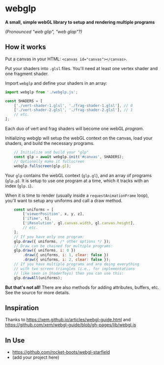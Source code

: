 # webglp

**A small, simple webGL library to setup and rendering multiple programs**

*(Pronounced "web glip", "web glap"?)*

## How it works

Put a canvas in your HTML: `<canvas id="canvas"></canvas>`.

Put your shaders into `.glsl` files. You'll need at least one vertex shader and one fragment shader. 

Import `webglp` and define your shaders in an array:

```js
import webglp from './webglp.js';

const SHADERS = [
	['./vert-shader-1.glsl', './frag-shader-1.glsl'], // 0
	['./vert-shader-2.glsl', './frag-shader-2.glsl'], // 1
	// etc.
];
```

Each duo of vert and frag shaders will become one webGL *program*.

Initializing webglp will setup the webGL context on the canvas, load your shaders, and build the necessary programs.

```js
	// Initialize and build your "glp"
	const glp = await webglp.init('#canvas', SHADERS);
	// Optionally make it fullscreen
	webglp.fullscreen(glp.gl);
```

Your `glp` contains the webGL context (`glp.gl`), and an array of programs (`glp.p`). It is setup to use one program at a time, which it tracks with an index (`glp.i`).

When it is time to render (usually inside a `requestAnimationFrame` loop), you'll want to setup any uniforms and call a draw method.

```js
	const uniforms = [
		['viewerPosition', x, y, z],
		['iTime', t],
		['iResolution', gl.canvas.width, gl.canvas.height],
		// etc.
	];
	// If you have only one program:
	glp.draw({ uniforms, /* other options */ });
	// Draw can be chained for multiple programs:
	glp.draw({ uniforms, i: 0 })
		.draw({ uniforms, i: 1, clear: false })
		.draw({ uniforms, i: 2, clear: false });
	// If you have multiple programs and are doing everything
	// with two screen triangles (i.e., for implementations
	// like seen in ShaderToys) then you can use this:
	glp.drawAll(uniforms);
```

**But that's not all!** There are also methods for adding attributes, buffers, etc. See the source for more details.

## Inspiration

Thanks to https://xem.github.io/articles/webgl-guide.html and https://github.com/xem/webgl-guide/blob/gh-pages/lib/webgl.js

## In Use

* https://github.com/rocket-boots/webgl-starfield
* (add your project here)

